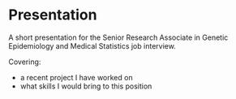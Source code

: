 # Presentation

A short presentation for the Senior Research Associate in Genetic Epidemiology and Medical
Statistics job interview.

Covering:

- a recent project I have worked on 
- what skills I would bring to this position
